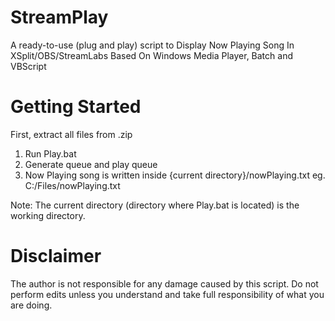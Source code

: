 # StreamPlay
A ready-to-use (plug and play) script to Display Now Playing Song In XSplit/OBS/StreamLabs
Based On Windows Media Player, Batch and VBScript
# Getting Started
First, extract all files from .zip
1. Run Play.bat
2. Generate queue and play queue
3. Now Playing song is written inside {current directory}/nowPlaying.txt eg. C:/Files/nowPlaying.txt

Note: The current directory (directory where Play.bat is located) is the working directory.

# Disclaimer
The author is not responsible for any damage caused by this script. Do not perform edits unless you understand and take full responsibility of what you are doing.
